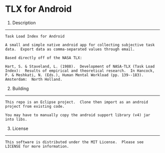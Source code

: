 TLX for Android
===============

1. Description
--------------

    Task Load Index for Android

    A small and simple native android app for collecting subjective task data.  Export data as comma-separated values through email.

    Based directly off of the NASA TLX:

    Hart, S. & Staveland, L. (1988).  Development of NASA-TLX (Task Load Index):  Results of empirical and theoretical research.  In Hancock, P. & Meshkati, N. (Eds.), Human Mental Workload (pp. 139--183).  Amsterdam:  North Holland.

2. Building
-----------

    This repo is an Eclipse project.  Clone then import as an android project from existing code.

    You may have to manually copy the android support library (v4) jar into libs.

3. License
----------

    This software is distributed under the MIT License.  Please see LICENSE for more information.

